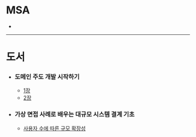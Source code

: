 # MSA
*
---
# 도서

* ### 도메인 주도 개발 시작하기
  * [1장](https://github.com/dsds60321/TIL/blob/main/book/domain_driven/%EB%8F%84%EB%A9%94%EC%9D%B8%20%EC%A3%BC%EB%8F%84%20%EA%B0%9C%EB%B0%9C%EC%8B%9C%EC%9E%91%ED%95%98%EA%B8%B0_1.md)
  * [2장](https://github.com/dsds60321/TIL/blob/main/book/domain_driven/%EB%8F%84%EB%A9%94%EC%9D%B8%20%EC%A3%BC%EB%8F%84%20%EA%B0%9C%EB%B0%9C%EC%8B%9C%EC%9E%91%ED%95%98%EA%B8%B0_2.md)

* ### 가상 면접 사례로 배우는 대규모 시스템 결계 기초
  * [사용자 수에 따른 규모 확장성](https://github.com/dsds60321/TIL/blob/main/book/system_design_interview/%EC%82%AC%EC%9A%A9%EC%9E%90%20%EC%88%98%EC%97%90%20%EB%94%B0%EB%A5%B8%20%EA%B7%9C%EB%AA%A8%20%ED%99%95%EC%9E%A5%EC%84%B1.md)
